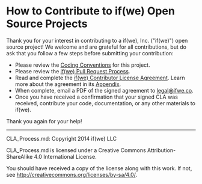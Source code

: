 # How to Contribute to if(we) Open Source Projects

Thank you for your interest in contributing to a if(we), Inc. ("if(we)") open
source project! We welcome and are grateful for all contributions, but do ask
that you follow a few steps before submitting your contribution:

* Please review the [Coding Conventions](doc/coding.md) for this project.
* Please review the [if(we) Pull Request Process](doc/pull_requests.md).
* Read and complete the [if(we) Contributor License Agreement](./CLA.md). Learn more about the agreement in its [Appendix](./CLA-appendix.md).
* When complete, email a PDF of the signed agreement to [legal@ifwe.co](mailto:legal@ifwe.co).
* Once you have received a confirmation that your signed CLA was received, contribute your code, documentation, or any other materials to if(we).

Thank you again for your help!

-----

CLA_Process.md: Copyright 2014 if(we) LLC

CLA_Process.md is licensed under a Creative Commons Attribution-ShareAlike 4.0 International License.

You should have received a copy of the license along with this work. If not, see <http://creativecommons.org/licenses/by-sa/4.0/>.
